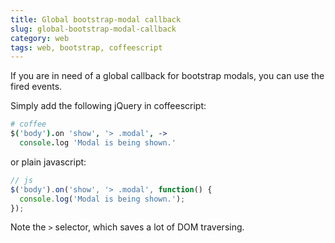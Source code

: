 ```yaml
---
title: Global bootstrap-modal callback
slug: global-bootstrap-modal-callback
category: web
tags: web, bootstrap, coffeescript
---
```


If you are in need of a global callback for bootstrap modals, you can use the fired events.

Simply add the following jQuery in coffeescript:

```coffee
# coffee
$('body').on 'show', '> .modal', ->
  console.log 'Modal is being shown.'
```

or plain javascript:

```js
// js
$('body').on('show', '> .modal', function() {
  console.log('Modal is being shown.');
});
```

Note the `>` selector, which saves a lot of DOM traversing.
